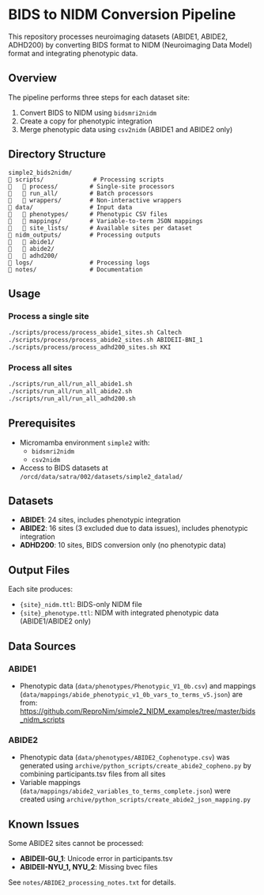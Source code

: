 # BIDS to NIDM Conversion Pipeline

This repository processes neuroimaging datasets (ABIDE1, ABIDE2, ADHD200) by converting BIDS format to NIDM (Neuroimaging Data Model) format and integrating phenotypic data.

## Overview

The pipeline performs three steps for each dataset site:
1. Convert BIDS to NIDM using `bidsmri2nidm`
2. Create a copy for phenotypic integration
3. Merge phenotypic data using `csv2nidm` (ABIDE1 and ABIDE2 only)

## Directory Structure

```
simple2_bids2nidm/
   scripts/              # Processing scripts
      process/         # Single-site processors
      run_all/         # Batch processors
      wrappers/        # Non-interactive wrappers
   data/                # Input data
      phenotypes/      # Phenotypic CSV files
      mappings/        # Variable-to-term JSON mappings
      site_lists/      # Available sites per dataset
   nidm_outputs/        # Processing outputs
      abide1/
      abide2/
      adhd200/
   logs/                # Processing logs
   notes/               # Documentation
```

## Usage

### Process a single site
```bash
./scripts/process/process_abide1_sites.sh Caltech
./scripts/process/process_abide2_sites.sh ABIDEII-BNI_1
./scripts/process/process_adhd200_sites.sh KKI
```

### Process all sites
```bash
./scripts/run_all/run_all_abide1.sh
./scripts/run_all/run_all_abide2.sh
./scripts/run_all/run_all_adhd200.sh
```

## Prerequisites

- Micromamba environment `simple2` with:
  - `bidsmri2nidm`
  - `csv2nidm`
- Access to BIDS datasets at `/orcd/data/satra/002/datasets/simple2_datalad/`

## Datasets

- **ABIDE1**: 24 sites, includes phenotypic integration
- **ABIDE2**: 16 sites (3 excluded due to data issues), includes phenotypic integration  
- **ADHD200**: 10 sites, BIDS conversion only (no phenotypic data)

## Output Files

Each site produces:
- `{site}_nidm.ttl`: BIDS-only NIDM file
- `{site}_phenotype.ttl`: NIDM with integrated phenotypic data (ABIDE1/ABIDE2 only)

## Data Sources

### ABIDE1
- Phenotypic data (`data/phenotypes/Phenotypic_V1_0b.csv`) and mappings (`data/mappings/abide_phenotypic_v1_0b_vars_to_terms_v5.json`) are from: https://github.com/ReproNim/simple2_NIDM_examples/tree/master/bids_nidm_scripts

### ABIDE2
- Phenotypic data (`data/phenotypes/ABIDE2_Cophenotype.csv`) was generated using `archive/python_scripts/create_abide2_copheno.py` by combining participants.tsv files from all sites
- Variable mappings (`data/mappings/abide2_variables_to_terms_complete.json`) were created using `archive/python_scripts/create_abide2_json_mapping.py`

## Known Issues

Some ABIDE2 sites cannot be processed:
- **ABIDEII-GU_1**: Unicode error in participants.tsv
- **ABIDEII-NYU_1, NYU_2**: Missing bvec files

See `notes/ABIDE2_processing_notes.txt` for details.